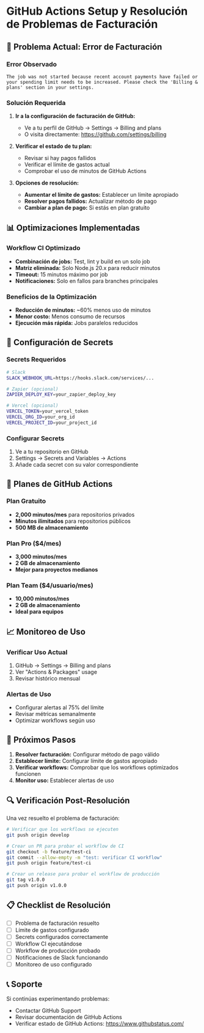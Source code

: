 # GitHub Actions Setup y Resolución de Problemas de Facturación

## 🚨 Problema Actual: Error de Facturación

### Error Observado

```
The job was not started because recent account payments have failed or your spending limit needs to be increased. Please check the 'Billing & plans' section in your settings.
```

### Solución Requerida

1. **Ir a la configuración de facturación de GitHub:**
   - Ve a tu perfil de GitHub → Settings → Billing and plans
   - O visita directamente: <https://github.com/settings/billing>

2. **Verificar el estado de tu plan:**
   - Revisar si hay pagos fallidos
   - Verificar el límite de gastos actual
   - Comprobar el uso de minutos de GitHub Actions

3. **Opciones de resolución:**
   - **Aumentar el límite de gastos:** Establecer un límite apropiado
   - **Resolver pagos fallidos:** Actualizar método de pago
   - **Cambiar a plan de pago:** Si estás en plan gratuito

## 📊 Optimizaciones Implementadas

### Workflow CI Optimizado

- **Combinación de jobs:** Test, lint y build en un solo job
- **Matriz eliminada:** Solo Node.js 20.x para reducir minutos
- **Timeout:** 15 minutos máximo por job
- **Notificaciones:** Solo en fallos para branches principales

### Beneficios de la Optimización

- **Reducción de minutos:** ~60% menos uso de minutos
- **Menor costo:** Menos consumo de recursos
- **Ejecución más rápida:** Jobs paralelos reducidos

## 🔧 Configuración de Secrets

### Secrets Requeridos

```bash
# Slack
SLACK_WEBHOOK_URL=https://hooks.slack.com/services/...

# Zapier (opcional)
ZAPIER_DEPLOY_KEY=your_zapier_deploy_key

# Vercel (opcional)
VERCEL_TOKEN=your_vercel_token
VERCEL_ORG_ID=your_org_id
VERCEL_PROJECT_ID=your_project_id
```

### Configurar Secrets

1. Ve a tu repositorio en GitHub
2. Settings → Secrets and Variables → Actions
3. Añade cada secret con su valor correspondiente

## 🎯 Planes de GitHub Actions

### Plan Gratuito

- **2,000 minutos/mes** para repositorios privados
- **Minutos ilimitados** para repositorios públicos
- **500 MB de almacenamiento**

### Plan Pro ($4/mes)

- **3,000 minutos/mes**
- **2 GB de almacenamiento**
- **Mejor para proyectos medianos**

### Plan Team ($4/usuario/mes)

- **10,000 minutos/mes**
- **2 GB de almacenamiento**
- **Ideal para equipos**

## 📈 Monitoreo de Uso

### Verificar Uso Actual

1. GitHub → Settings → Billing and plans
2. Ver "Actions & Packages" usage
3. Revisar histórico mensual

### Alertas de Uso

- Configurar alertas al 75% del límite
- Revisar métricas semanalmente
- Optimizar workflows según uso

## 🚀 Próximos Pasos

1. **Resolver facturación:** Configurar método de pago válido
2. **Establecer límite:** Configurar límite de gastos apropiado
3. **Verificar workflows:** Comprobar que los workflows optimizados funcionen
4. **Monitor uso:** Establecer alertas de uso

## 🔍 Verificación Post-Resolución

Una vez resuelto el problema de facturación:

```bash
# Verificar que los workflows se ejecuten
git push origin develop

# Crear un PR para probar el workflow de CI
git checkout -b feature/test-ci
git commit --allow-empty -m "test: verificar CI workflow"
git push origin feature/test-ci

# Crear un release para probar el workflow de producción
git tag v1.0.0
git push origin v1.0.0
```

## 📋 Checklist de Resolución

- [ ] Problema de facturación resuelto
- [ ] Límite de gastos configurado
- [ ] Secrets configurados correctamente
- [ ] Workflow CI ejecutándose
- [ ] Workflow de producción probado
- [ ] Notificaciones de Slack funcionando
- [ ] Monitoreo de uso configurado

## 📞 Soporte

Si continúas experimentando problemas:

- Contactar GitHub Support
- Revisar documentación de GitHub Actions
- Verificar estado de GitHub Actions: <https://www.githubstatus.com/>
